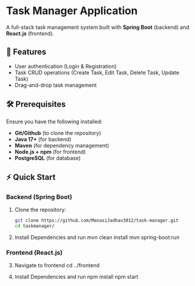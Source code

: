 # Task Manager Application

A full-stack task management system built with **Spring Boot** (backend) and **React.js** (frontend).

## 🚀 Features
- User authentication (Login & Registration)
- Task CRUD operations (Create Task, Edit Task, Delete Task, Update Task)
- Drag-and-drop task management

## 🛠️ Prerequisites
Ensure you have the following installed:
- **Git/Github** (to clone the repository)
- **Java 17+** (for backend)
- **Maven** (for dependency management)
- **Node.js + npm** (for frontend)
- **PostgreSQL** (for database)

## ⚡ Quick Start

### Backend (Spring Boot)
1. Clone the repository:
    ```bash
   git clone https://github.com/ManasiJadhav3012/task-manager.git
   cd taskmanager/

2. Install Dependencies and run
    mvn clean install
    mvn spring-boot:run

### Frontend (React.js)
3. Navigate to frontend
    cd ../frontend

4. Install Dependencies and run
    npm install
    npm start